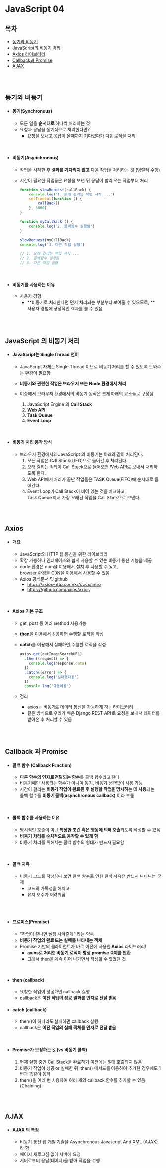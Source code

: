 # JavaScript 04 

## 목차

- [동기와 비동기](#동기와-비동기)
- [JavaScript의 비동기 처리](#JavaScript-의-비동기-처리)
- [Axios 라이브러리](#Axios)
- [Callback과 Promise](#Callback-과-Promise)
- [AJAX](#AJAX)

<br>

<br>

## 동기와 비동기

- #### 동기(Synchronous)

  - 모든 일을 **순서대로** 하나씩 처리하는 것
  - 요청과 응답을 동기식으로 처리한다면?
    - 요청을 보내고 응답이 올때까지 기다렸다가 다음 로직을 처리

<br>

- #### 비동기(Asynchronous)

  - 작업을 시작한 후 **결과를 기다리지 않고** 다음 작업을 처리하는 것 (병렬적 수행)

  - 시간이 필요한 작업들은 요청을 보낸 뒤 응답이 빨리 오는 작업부터 처리

    ```Javascript
    function slowRequest(callBack) {
        console.log('1. 오래 걸리는 작업 시작 ...')
        setTimeout(function () {
            callBack()
        }, 3000)
    }
    
    function myCallBack () {
        console.log('2. 콜백함수 실행됨')
    }
    
    slowRequest(myCallBack)
    console.log('3. 다른 작업 실행')
    
    // 1. 오래 걸리는 작업 시작 ...
    // 2. 콜백함수 실행됨
    // 3. 다른 작업 실행
    ```

<br>

- #### 비동기를 사용하는 이유

  - 사용자 경험
    - **비동기로 처리한다면 먼저 처리되는 부분부터 보여줄 수 있으므로, **  <br>
      사용자 경험에 긍정적인 효과를 볼 수 있음

<br>

<br>

## JavaScript 의 비동기 처리

- #### JavaScript는 Single Thread 언어

  - JavaScript 자체는 Single Thread 이므로 비동기 처리를 할 수 있도록 도와주는 환경이 필요함

  - **비동기와 관련한 작업은 브라우저 또는 Node 환경에서 처리**

  - 이중에서 브라우저 환경에서의 비동기 동작은 크게 아래의 요소들로 구성됨
    1. JavaScript Engine 의 **Call Stack**
    2. **Web API**
    3. **Task Queue**
    4. **Event Loop**

<br>

- #### 비동기 처리 동작 방식

  - 브라우저 환경에서의 JavaScript 의 비동기는 아래와 같이 처리된다.
    1. 모든 작업은 Call Stack(LIFO)으로 들어간 후 처리된다.
    2. 오래 걸리는 작업이 Call Stack으로 들어오면 Web API로 보내서 처리하도록 한다.
    3. Web API에서 처리가 끝난 작업들은 TASK Queue(FIFO)에 순서대로 들어간다.
    4. Event Loop가 Call Stack이 비어 있는 것을 체크하고, <br>
       Task Queue 에서 가장 오래된 작업을 Call Stack으로 보낸다.

<br>

<br>

## Axios

- #### 개요

  - JavaScript의 HTTP 웹 통신을 위한 라이브러리
  - 확장 가능하나 인터페이스와 쉽게 사용할 수 있는 비동기 통신 기능을 제공
  - node 환경은 npm을 이용해서 설치 후 사용할 수 있고, <br>
    browser 환경을 CDN을 이용해서 사용할 수 있음
  - Axios 공식문서 및 github
    - https://axios-http.com/kr/docs/intro
    - https://github.com/axios/axios

<br>

- #### Axios 기본 구조

  - get, post 등 여러 method 사용가능

  - **then**을 이용해서 성공하면 수행할 로직을 작성

  - **catch**를 이용해서 실패하면 수행할 로직을 작성

    ```javascript
    axios.get(catImageSearchURL)
      .then((request) => {
        console.log(response.data)
      })
      .catch((error) => {
        console.log('실패했다옹')
      })
      console.log('야옹야옹')
    ```

  - 정리
    - axios는 비동기로 데이터 통신을 가능하게 하는 라이브러리
    - 같은 방식으로 우리가 배운 Django REST API 로 요청을 보내서 데이터를 받아온 후 처리할 수 있음

<br>

<br>

## Callback 과 Promise

- #### 콜백 함수 (Callback Function)

  - **다른 함수의 인자로 전달되는 함수**를 콜백 함수라고 한다
  - 비동기에만 사용되는 함수가 아니며 동기, 비동기 상관없이 사용 가능
  - 시간이 걸리는 **비동기 작업이 완료된 후 실행할 작업을 명시하는 데 사용**되는<br>
    콜백 함수를 **비동기 콜백(asynchronous callback)** 이라 부름

<br>

- #### 콜백 함수를 사용하는 이유

  - 명시적인 호출이 아닌 **특정한 조건 혹은 행동에 의해 호출**되도록 작성할 수 있음
  - **비동기 처리를 순차적으로 동작할 수 있게 함**
  - 비동기 처리를 위해서는 콜백 함수의 형태가 반드시 필요함

<br>

- #### 콜백 지옥

  - 비동기 코드를 작성하다 보면 콜백 함수로 인한 콜백 지옥은 반드시 나타나는 문제
    - 코드의 가독성을 해치고
    - 유지 보수가 어려워짐

<br>

<br>

- #### 프로미스(Promise)

  - "작업이 끝나면 실행 시켜줄게" 라는 약속
  - **비동기 작업의 완료 또는 실패를 나타내는 객체**
  - Promise 기반의 클라이언트가 바로 이전에 사용한 **Axios** 라이브러리!
    - **axios로 처리한 비동기 로직이 항상 promise 객체를 반환**
    - 그래서 then을 계속 이어 나가면서 작성할 수 있었던 것

<br>

- #### then (callback)

  - 요청한 작업이 성공하면 callback 실행
  - callback은 **이전 작업의 성공 결과를 인자로 전달 받음**

- #### catch (callback)

  - then()이 하나라도 실패하면 callback 실행
  - callback은 **이전 작업의 실패 객체를 인자로 전달 받음**

<br>

- #### Promise가 보장하는 것 (vs 비동기 콜백)

  1. 현재 실행 중인 Call Stack을 완료하기 이전에는 절대 호출되지 않음
  2. 비동기 작업이 성공 or 실패한 뒤 .then() 메서드를 이용하여 추가한 경우에도 1번과 똑같이 동작
  3. then()을 여러 번 사용하여 여러 개의 callback 함수를 추가할 수 있음 (Chaining)

<br>

<br>

## AJAX

- #### AJAX 의 특징

  - 비동기 통신 웹 개발 기술을 Asynchronous Javascript And XML (AJAX)라 함
  - 페이지 새로고침 없이 서버에 요청
  - 서버로부터 응답(데이터)을 받아 작업을 수행

<br>

